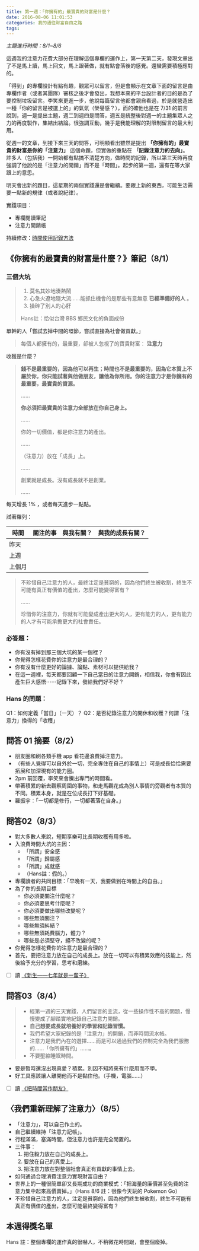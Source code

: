 ```yaml
---
title: 第一週：「你擁有的」最寶貴的財富是什麼？
date: 2016-08-06 11:01:53
categories: 我的通往財富自由之路
tags:
---
```


*主題進行時間：8/1~8/6*

這週我的注意力花費大部分在理解這個專欄的運作上，第一天第二天，發現文章出了不是馬上讀，馬上回文，馬上跟著做，就有點會落後的感覺。還蠻需要積極應對的。

「得到」的專欄設計有點有趣，觀眾可以留言，但是會顯示在文章下面的留言是由專欄作者（或者其團隊）審核之後才會發出，我想本來的平台設計者的目的是為了要控制垃圾留言。李笑來更進一步，他說每篇留言他都會親自看過，於是就營造出一種「你的留言是被選上的」的氣氛（榮譽感？），而的確他也是在 7/31 的前言說到，週一是提出主題，週二到週四是問答，週五是統整後對週一的主題集眾人之力的再度製作，集結出結論。很強調互動，幾乎是我能理解的對限制留言的最大利用。

從週一的文章，到接下來三天的問答，可明顯看出雖然是提出 **「你擁有的」最寶貴的財富是你的「注意力」** 這個命題，但實做的重點在 **「記錄注意力的去向」**。許多人（包括我）一開始都有點搞不清楚方向，做時間的記錄，所以第三天時再度強調了他說的是「注意力的開銷」而不是「時間」。起步的第一週，還有在等大家跟上的意思。

明天會出新的題目，這星期的兩個實踐還是會繼續。要跟上新的東西，可能生活需要一點新的規律（或者說紀律）。

實踐項目：
- 專欄閱讀筆記
- 注意力開銷帳

持續修改：[時間使用記錄方法](http://hanscholem.tw/2016/08/03/BOF-M001-Time-Track/)


## 《你擁有的最寶貴的財富是什麼？》筆記（8/1）

### 三個大坑

> 1. 莫名其妙地湊熱鬧
> 2. 心急火遼地隨大流……能抓住機會的是那些有意無意 **已經準備好的人** 。
> 3. 操碎了別人的心肝
>
> Hans註：恰似台灣 BBS 鄉民文化的負面成份

單幹的人「嘗試去掉中間的環節，嘗試直接為社會做貢獻。」

> 每個人都擁有的，最重要，卻被人忽視了的寶貴財富： **注意力**

收獲是什麼？

> **錢不是最重要的，因為他可以再生；時間也不是最重要的，因為它本質上不屬於你，你只能試著與他做朋友，讓他為你所用。你的注意力才是你擁有的最重要，最寶貴的資源。**
>
> ……
>
> **你必須把最寶貴的注意力全部放在你自己身上。**
>
> ……
>
> 你的一切價值，都是你注意力的產出。
>
> ……
>
> （注意力）放在「成長」上。
>
> ……
>
> 創業就是成長。沒有成長就不是創業。
>
> ……
>

每天增長 1% ，或者每天進步一點點。

試著羅列：

時間 | 關注的事 | 與我有關？ | 與我的成長有關？
---- | -------- | ---------- | ----------------
昨天 |||
上週 |||
上個月 |||


> 不珍惜自己注意力的人，最終注定是貧窮的，因為他們終生被收割，終生不可能有真正有價值的產出，怎麼可能變得富有？
>
> ……
>
> 珍惜你的注意力，你就有可能變成產出更大的人，更有能力的人，更有能力的人才有可能承擔更大的社會責任。

### 必答題：
- 你有沒有掉到那三個大坑的某一個裡？
- 你覺得怎樣花費你的注意力是最合理的？
- 你有沒有什麼更好的論據、論點、素材可以提供給我？
- 在這一週裡，每天都要回顧一下自己當日的注意力開銷，相信我，你會有因此產生巨大感悟⋯⋯記錄下來，發給我們好不好？


### Hans 的問題：
Q1：如何定義「當日」（一天）？
Q2：是否紀錄注意力的開休和收穫？何謂「注意力」換得的「收穫」


## 問答 01 摘要（8/2）

- 朋友圈和刷各類手機 app 看花邊浪費掉注意力。
- （有些人覺得可以自外於一切，完全專住在自己的事情上）可是成長恰恰需要拓展和加深現有的能力圈。
-  2pm 前回覆，李笑來會騰出專門的時間看。
- 帶著積累的新去觀察周圍的事物，和走馬觀花成為別人事情的旁觀者有本質的不同。積累本身，就是在位成長打下好基礎。
- 羅振宇：「一切都是修行，一切都著落在自身。」


## 問答02（8/3）

- 對大多數人來說，短期享樂可比長期收穫有用多啦。
- 入浪費時間大坑的主因：
  - 「所謂」安全感
  - 「所謂」歸屬感
  - 「所謂」成就感
  - （Hans註：假的。）
- 專欄讀者的共同目標：「早晚有一天，我要做到在時間上的自由。」
- 為了你的長期目標
  - 你必須要關注什麼呢？
  - 你必須要思考什麼呢？
  - 你必須要做出哪些改變呢？
  - 哪些無須關注？
  - 哪些無須糾結？
  - 哪些無須耗費腦力，體力？
  - 哪些是必須堅守，絕不改變的呢？
- 你覺得怎樣花費你的注意力是最合理的？
- 首先，要把注意力放在自己的成長上。放在一切可以有積累效應的技能上，然後給予充分的學習，思考和磨練。
- [ ] 讀 [《新生——七年就是一輩子》](http://zhibimo.com/books/xiaolai/reborn-every-7-years)


## 問答03（8/4）

> - 經第一週的三天實踐，人們留言的主流，從一些操作性不高的問題，慢慢變成了腳踏實地紀錄自己注意力開銷。
> -  **自己想要成長就培養好的學習和記錄習慣。**
> - 我們希望大家紀錄的是「注意力」的開銷，而非時間流水帳。
> - 注意力是我們內在的選擇……而是可以通過我們的控制完全為我們服務的……「你所擁有的」……。
> - 不要壓縮睡眠時間。

- 要是暫時還沒出現真愛？積累。別因不知將來有什麼用而不學。
- 好工具應該讓人離開他而不是黏住他。（手機，電腦……）
- [ ] 讀 [《把時間當作朋友》](http://zhibimo.com/books/xiaolai/ba-shi-jian-dang-zuo-peng-you)

## 〈我們重新理解了注意力〉（8/5）

- 「注意力」，可以自己作主的。
- 自己繼續維持「注意力記帳」。
- 行程滿滿，塞滿時間，但注意力也許是完全閒置的。
- 三件事：
  1. 把住毅力放在自己的成長上。
  2. 要放在自己的真愛上。
  3. 把注意力放在對整個社會真正有貢獻的事情上去。
- 如何通過合理消費注意力實現財富自由？
- 世界上的一種很簡單卻又長期成功的商業模式：「把海量的廉價甚至免費的注意力集中起來高價賣掉。」（Hans 8/6 註：很像今天玩的 Pokemon Go）
- 不珍惜自己注意力的人，注定是貧窮的，因為他們終生被收割，終生不可能有真正有價值的產出，怎麼可能最終變得富有？


## 本週得獎名單

Hans 註：整個專欄的運作真的很嚇人，不稍微花時間跟，會整個廢掉。
